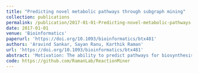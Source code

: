 ```yaml
---
title: "Predicting novel metabolic pathways through subgraph mining"
collection: publications
permalink: /publication/2017-01-01-Predicting-novel-metabolic-pathways-through-subgraph-mining
date: 2017-01-01
venue: 'Bioinformatics'
paperurl: 'https://doi.org/10.1093/bioinformatics/btx481'
authors: 'Aravind Sankar, Sayan Ranu, Karthik Raman'
url: 'https://doi.org/10.1093/bioinformatics/btx481'
abstract: 'Motivation: The ability to predict pathways for biosynthesis of metabolites is very important in metabolic engineering. It is possible to mine the repertoire of biochemical transformations from reaction databases, and apply the knowledge to predict reactions to synthesize new molecules. However, this usually involves a careful understanding of the mechanism and the knowledge of the exact bonds being created and broken. There is a need for a method to rapidly predict reactions for synthesizing new molecules, which relies only on the structures of the molecules, without demanding additional information such as thermodynamics or hand-curated reactant mapping, which are often hard to obtain accurately. Results: We here describe a robust method based on subgraph mining, to predict a series of biochemical transformations, which can convert between two (even previously unseen) molecules. We first describe a reliable method based on subgraph edit distance to map reactants and products, using only their chemical structures. Having mapped reactants and products, we identify the reaction centre and its neighbourhood, the reaction signature, and store this in a reaction rule network. This novel representation enables us to rapidly predict pathways, even between previously unseen molecules. We demonstrate this ability by predicting pathways to molecules not present in the KEGG database. We also propose a heuristic that predominantly recovers natural biosynthetic pathways from amongst hundreds of possible alternatives, through a directed search of the reaction rule network, enabling us to provide a reliable ranking of the different pathways. Our approach scales well, even to databases with >100 000 reactions. Availability and implementation: A Java-based implementation of our algorithms is available at https://github.com/RamanLab/ReactionMiner. Contact: sayanranu@cse.iitd.ac.in or kraman@iitm.ac.in Supplementary information: Supplementary data are available at Bioinformatics online.'
code: https://github.com/RamanLab/ReactionMiner
---
```

